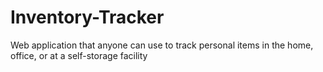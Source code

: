 # Inventory-Tracker
Web application that anyone can use to track personal items in the home, office, or at a self-storage facility
